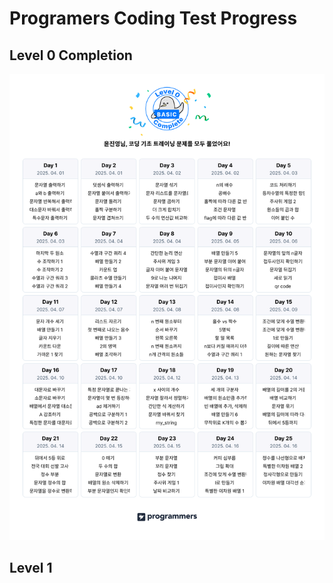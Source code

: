 # Programers Coding Test Progress
## Level 0 Completion
![코딩 기초 트레이닝 캘린더](./images/Lv.%200.png)
## Level 1
